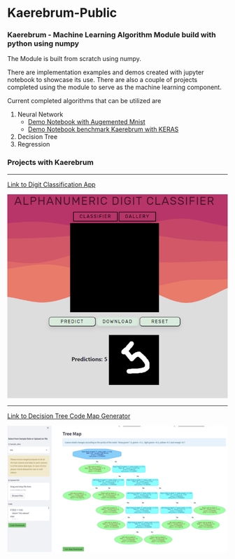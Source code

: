 # Kaerebrum-Public
### Kaerebrum - Machine Learning Algorithm Module build with python using numpy

The Module is built from scratch using numpy.

There are implementation examples and demos created with jupyter notebook to  showcase its use.
There are also a couple of projects completed using the module to serve as the machine learning component.

Current completed algorithms that can be utilized are
1. Neural Network
    - [Demo Notebook with Augemented Mnist](https://github.com/Kaelancode/Kaerebrum-Public/blob/main/Augment%20Mnist%20with%20Kaerebrum.ipynb)
    - [Demo Notebook benchmark Kaerebrum with KERAS](https://github.com/Kaelancode/Kaerebrum-Public/blob/main/Demo%20Kaerebrum%20Neural.ipynb)
3. Decision Tree
4. Regression 


### Projects with Kaerebrum

***
[Link to Digit Classification App](https://kaemnist.herokuapp.com/)

![alt text](Classifier_Img.PNG "Title")

***
[Link to Decision Tree Code Map Generator](https://kaerubrumtree.herokuapp.com/)

![alt text](tree_img.PNG "tree")
